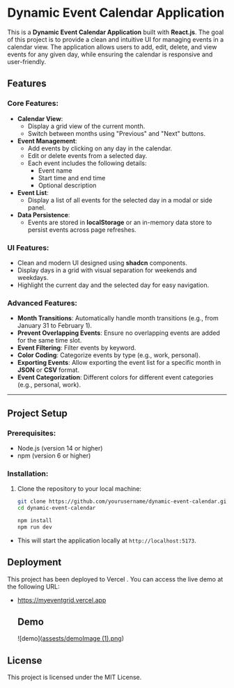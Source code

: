 # Dynamic Event Calendar Application

This is a **Dynamic Event Calendar Application** built with **React.js**. The goal of this project is to provide a clean and intuitive UI for managing events in a calendar view. The application allows users to add, edit, delete, and view events for any given day, while ensuring the calendar is responsive and user-friendly.

## Features

### Core Features:
- **Calendar View**: 
  - Display a grid view of the current month.
  - Switch between months using "Previous" and "Next" buttons.
- **Event Management**:
  - Add events by clicking on any day in the calendar.
  - Edit or delete events from a selected day.
  - Each event includes the following details:
    - Event name
    - Start time and end time
    - Optional description
- **Event List**:
  - Display a list of all events for the selected day in a modal or side panel.
- **Data Persistence**:
  - Events are stored in **localStorage** or an in-memory data store to persist events across page refreshes.
  
### UI Features:
- Clean and modern UI designed using **shadcn** components.
- Display days in a grid with visual separation for weekends and weekdays.
- Highlight the current day and the selected day for easy navigation.

### Advanced Features:
- **Month Transitions**: Automatically handle month transitions (e.g., from January 31 to February 1).
- **Prevent Overlapping Events**: Ensure no overlapping events are added for the same time slot.
- **Event Filtering**: Filter events by keyword.
- **Color Coding**: Categorize events by type (e.g., work, personal).
- **Exporting Events**: Allow exporting the event list for a specific month in **JSON** or **CSV** format.
- **Event Categorization**: Different colors for different event categories (e.g., personal, work).
---

## Project Setup

### Prerequisites:
- Node.js (version 14 or higher)
- npm (version 6 or higher)

### Installation:

1. Clone the repository to your local machine:
   ```bash
   git clone https://github.com/yourusername/dynamic-event-calendar.git
   cd dynamic-event-calendar
   ```
   
   ```bash
   npm install
   npm run dev
   ```

- This will start the application locally at `http://localhost:5173`.

## Deployment
This project has been deployed to Vercel . You can access the live demo at the following URL:
- https://myeventgrid.vercel.app

  ## Demo
  ![demo]([assests/demoImage (1).png](https://raw.githubusercontent.com/SurajSakhare100/Dynamic-Event-Calendar/refs/heads/main/assests/demoImage%20(1).png))

## License
This project is licensed under the MIT License.


